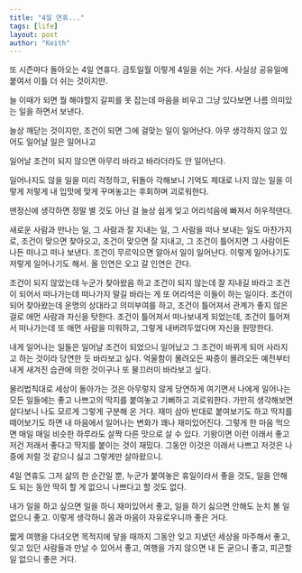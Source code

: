 ```yaml
---
title: "4일 연휴..."
tags: [life]
layout: post
author: "Keith"
---
```


또 시즌마다 돌아오는 4일 연휴다. 금토일월 이렇게 4일을 쉬는 거다. 사실상 공유일에 붙여서 이틀 더 쉬는 것이지만.

늘 이때가 되면 뭘 해야할지 갈피를 못 잡는데 마음을 비우고 그냥 있다보면 나름 의미있는 일을 하면서 보낸다.

늘상 깨닫는 것이지만, 조건이 되면 그에 걸맞는 일이 일어난다. 아무 생각하지 않고 있어도 일어날 일은 일어나고 

일어날 조건이 되지 않으면 아무리 바라고 바라더라도 안 일어난다.

일어나지도 않을 일을 미리 걱정하고, 뒤돌아 각해보니 기억도 제대로 나지 않는 일을 이렇게 저렇게 내 입맛에 맞게 꾸며놓고는 후회하며 괴로워한다.

맨정신에 생각하면 정말 별 것도 아닌 걸 늘상 쉽게 잊고 어리석음에 빠져서 허우적댄다.

새로운 사람과 만나는 일, 그 사람과 잘 지내는 일, 그 사람을 떠나 보내는 일도 마찬가지로, 조건이 맞으면 찾아오고, 조건이 맞으면 잘 지내고, 그 조건이 틀어지면 그 사람이든 나든 떠나고 떠나 보낸다. 조건이 무르익으면 알아서 일이 일어난다. 이렇게 일어나기도 저렇게 일어나기도 해서. 올 인연은 오고 갈 인연은 간다.

조건이 되지 않았는데 누군가 찾아왔음 하고 조건이 되지 않는데 잘 지내길 바라고 조건이 되어서 떠나가는데 떠나가지 말길 바라는 게 또 어리석은 이들이 하는 일이다. 조건이 되어 찾아왔는데 운명의 상대라고 의미부여를 하고, 조건이 틀어져서 관계가 좋지 않은 걸로 애먼 사람과 자신을 탓한다. 조건이 틀어져서 떠나보내게 되었는데, 조건이 틀어져서 떠나가는데 또 애먼 사람을 미워하고, 그렇게 내버려두었다며 자신을 원망한다.

내게 일어나는 일들은 일어날 조건이 되었으니 일어났고 그 조건이 바뀌게 되어 사라지고 하는 것이라 당연한 듯 바라보고 싶다. 억울함이 몰려오든 짜증이 몰려오든 예전부터 내게 새겨진 습관에 의한 것이구나 또 물끄러미 바라보고 싶다. 

물리법칙대로 세상이 돌아가는 것은 아무렇지 않게 당연하게 여기면서 나에게 일어나는 모든 일들에는 좋고 나쁘고의 딱지를 붙여놓고 기뻐하고 괴로워한다. 가만히 생각해보면 살다보니 나도 모르게 그렇게 구분해 온 거다. 재미 삼아 반대로 붙여보기도 하고 딱지를 떼어보기도 하면 내 마음에서 일어나는 변화가 꽤나 재미있어진다. 그렇게 한 마음 먹으면 매일 매일 비슷한 하루라도 살짝 다른 맛으로 살 수 있다. 기왕이면 이런 이래서 좋고 저건 저래서 좋다고 딱지를 붙이는 것이 재밌다. 그동안 이것은 이래서 나쁘고 저것은 나중에 저럴 것 같으니 싫고 그렇게만 살아왔으니.

4일 연휴도 그저 삶의 한 순간일 뿐, 누군가 붙여놓은 휴일이라서 좋을 것도, 일을 안해도 되는 동안 딱히 할 게 없으니 나쁘다고 할 것도 없다. 

내가 일을 하고 싶으면 일을 하니 재미있어서 좋고, 일을 하기 싫으면 안해도 눈치 볼 일 없으니 좋고. 이렇게 생각하니 몸과 마음이 자유로우니까 좋은 거다.

짧게 여행을 다녀오면 목적지에 닿을 때까지 그동안 잊고 지냈던 세상을 마주해서 좋고, 잊고 있던 사람들과 만날 수 있어서 좋고, 여행을 가지 않으면 내 돈 굳으니 좋고, 피곤할 일 없으니 좋은 거다. 
